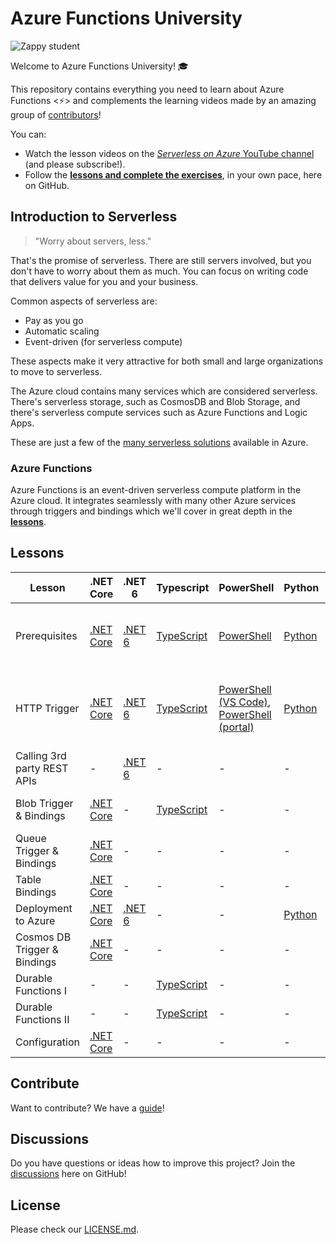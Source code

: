 # Azure Functions University

![Zappy student](./img/zappy-university-192.gif)

Welcome to Azure Functions University! 🎓

This repository contains everything you need to learn about Azure Functions &lt;⚡&gt; and complements the learning videos made by an amazing group of [contributors](https://github.com/marcduiker/azure-functions-university/graphs/contributors)!

You can:

* Watch the lesson videos on the [*Serverless on Azure* YouTube channel](https://bit.ly/az-func-uni-playlist) (and please subscribe!).
* Follow the [**lessons and complete the exercises**](lessons/README.md), in your own pace, here on GitHub.

## Introduction to Serverless

> "Worry about servers, less."

That's the promise of serverless. There are still servers involved, but you don't have to worry about them as much. You can focus on writing code that delivers value for you and your business.

Common aspects of serverless are:

* Pay as you go
* Automatic scaling
* Event-driven (for serverless compute)

These aspects make it very attractive for both small and large organizations to move to serverless.

The Azure cloud contains many services which are considered serverless. There's serverless storage, such as CosmosDB and Blob Storage, and there's serverless compute services such as Azure Functions and Logic Apps.

These are just a few of the [many serverless solutions](https://azure.microsoft.com/en-us/solutions/serverless/#overview) available in Azure.

### Azure Functions

Azure Functions is an event-driven serverless compute platform in the Azure cloud. It integrates seamlessly with many other Azure services through triggers and bindings which we'll cover in great depth in the [**lessons**](./lessons/README.md).

## Lessons

Lesson|.NET Core|.NET 6|Typescript|PowerShell|Python|Contributions by
|-|-|-|-|-|-|-
|Prerequisites|[.NET Core](lessons/dotnetcore31/prerequisites/README.md)|[.NET 6](lessons/dotnet6/prerequisites/README.md)|[TypeScript](lessons/typescript/prerequisites/README.md)|[PowerShell](lessons/PowerShell/prerequisites/README.md)|[Python](lessons/python/prerequisites/README.md)|Marc, Gwyneth, Barbara, Christian, Dana
|HTTP Trigger|[.NET Core](lessons/dotnetcore31/http/README.md)|[.NET 6](lessons/dotnet6/http/README.md)|[TypeScript](lessons/typescript/http/README.md)|[PowerShell (VS Code)](lessons/PowerShell/http/README.md), [PowerShell (portal)](lessons/PowerShell/http/http-lesson-powershell-portal.md)|[Python](lessons/python/http/README.md)|Marc, Gwyneth, Barbara, Caroline, Christian, Dana
|Calling 3rd party REST APIs|-|[.NET 6](lessons/dotnet6/http-refit/README.md)|-|-|-|Maxime, Marc
|Blob Trigger & Bindings|[.NET Core](lessons/dotnetcore31/blob/README.md)|-|[TypeScript](lessons/typescript/blob/README.md)|-|-|Marc, Gwyneth, Christian
|Queue Trigger & Bindings|[.NET Core](lessons/dotnetcore31/queue/README.md)|-|-|-|-|Marc
|Table Bindings|[.NET Core](lessons/dotnetcore31/table/README.md)|-|-|-|-|Marc
|Deployment to Azure|[.NET Core](lessons/dotnetcore31/deployment/README.md)|[.NET 6](lessons/dotnet6/deployment/README.md)|-|-|[Python](lessons/python/http/http-lesson-deploy.md)|Marc, Dana
|Cosmos DB Trigger & Bindings|[.NET Core](lessons/dotnetcore31/cosmosdb/README.md)|-|-|-|-|Gabriela, Marc
|Durable Functions I |-|-|[TypeScript](lessons/typescript/durable-functions/chaining/README.md)|-|-|Christian, Marc
|Durable Functions II |-|-|[TypeScript](lessons/typescript/durable-functions/advanced/README.md)|-|-|Christian, Marc
|Configuration|[.NET Core](lessons/dotnetcore31/configuration/README.md)|-|-|-|-|Stacy, Marc

## Contribute

Want to contribute? We have a [guide](./CONTRIBUTING.md)!

## Discussions

Do you have questions or ideas how to improve this project? Join the [discussions](https://github.com/marcduiker/azure-functions-university/discussions) here on GitHub!

## License

Please check our [LICENSE.md](./LICENSE.md).
